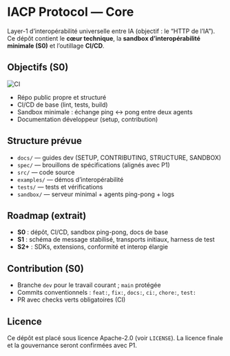 # IACP Protocol — Core

Layer-1 d’interopérabilité universelle entre IA (objectif : le “HTTP de l’IA”).
Ce dépôt contient le **cœur technique**, la **sandbox d’interopérabilité minimale (S0)** et l’outillage **CI/CD**.

## Objectifs (S0)

![CI](https://github.com/iacp-protocol/Core/actions/workflows/ci.yml/badge.svg)
- Répo public propre et structuré
- CI/CD de base (lint, tests, build)
- Sandbox minimale : échange ping ↔ pong entre deux agents
- Documentation développeur (setup, contribution)

## Structure prévue
- `docs/` — guides dev (SETUP, CONTRIBUTING, STRUCTURE, SANDBOX)
- `spec/` — brouillons de spécifications (alignés avec P1)
- `src/` — code source
- `examples/` — démos d’interopérabilité
- `tests/` — tests et vérifications
- `sandbox/` — serveur minimal + agents ping-pong + logs

## Roadmap (extrait)
- **S0** : dépôt, CI/CD, sandbox ping-pong, docs de base
- **S1** : schéma de message stabilisé, transports initiaux, harness de test
- **S2+** : SDKs, extensions, conformité et interop élargie

## Contribution (S0)
- Branche `dev` pour le travail courant ; `main` protégée
- Commits conventionnels : `feat:`, `fix:`, `docs:`, `ci:`, `chore:`, `test:`
- PR avec checks verts obligatoires (CI)

## Licence
Ce dépôt est placé sous licence Apache-2.0 (voir `LICENSE`).
La licence finale et la gouvernance seront confirmées avec P1.

